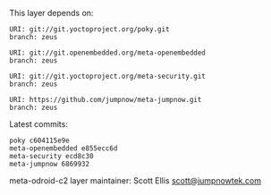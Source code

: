 This layer depends on:

    URI: git://git.yoctoproject.org/poky.git
    branch: zeus

    URI: git://git.openembedded.org/meta-openembedded
    branch: zeus

    URI: git://git.yoctoproject.org/meta-security.git
    branch: zeus

    URI: https://github.com/jumpnow/meta-jumpnow.git
    branch: zeus

Latest commits:

    poky c604115e9e
    meta-openembedded e855ecc6d
    meta-security ecd8c30
    meta-jumpnow 6869932

meta-odroid-c2 layer maintainer: Scott Ellis <scott@jumpnowtek.com>
